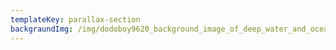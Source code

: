 ```yaml
---
templateKey: parallax-section
backgraundImg: /img/dodoboy9620_background_image_of_deep_water_and_ocean_floar_from_e059dd4d-51c3-406d-ad15-6de397f12126.png
---
```

